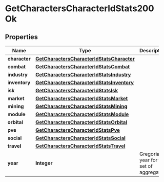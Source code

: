 
# GetCharactersCharacterIdStats200Ok

## Properties
Name | Type | Description | Notes
------------ | ------------- | ------------- | -------------
**character** | [**GetCharactersCharacterIdStatsCharacter**](GetCharactersCharacterIdStatsCharacter.md) |  |  [optional]
**combat** | [**GetCharactersCharacterIdStatsCombat**](GetCharactersCharacterIdStatsCombat.md) |  |  [optional]
**industry** | [**GetCharactersCharacterIdStatsIndustry**](GetCharactersCharacterIdStatsIndustry.md) |  |  [optional]
**inventory** | [**GetCharactersCharacterIdStatsInventory**](GetCharactersCharacterIdStatsInventory.md) |  |  [optional]
**isk** | [**GetCharactersCharacterIdStatsIsk**](GetCharactersCharacterIdStatsIsk.md) |  |  [optional]
**market** | [**GetCharactersCharacterIdStatsMarket**](GetCharactersCharacterIdStatsMarket.md) |  |  [optional]
**mining** | [**GetCharactersCharacterIdStatsMining**](GetCharactersCharacterIdStatsMining.md) |  |  [optional]
**module** | [**GetCharactersCharacterIdStatsModule**](GetCharactersCharacterIdStatsModule.md) |  |  [optional]
**orbital** | [**GetCharactersCharacterIdStatsOrbital**](GetCharactersCharacterIdStatsOrbital.md) |  |  [optional]
**pve** | [**GetCharactersCharacterIdStatsPve**](GetCharactersCharacterIdStatsPve.md) |  |  [optional]
**social** | [**GetCharactersCharacterIdStatsSocial**](GetCharactersCharacterIdStatsSocial.md) |  |  [optional]
**travel** | [**GetCharactersCharacterIdStatsTravel**](GetCharactersCharacterIdStatsTravel.md) |  |  [optional]
**year** | **Integer** | Gregorian year for this set of aggregates | 



